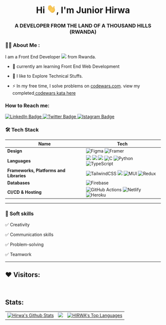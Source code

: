 <h1 align="center">Hi <img src="https://github.com/inspirasiprogrammer/inspirasiprogrammer/blob/main/wave.gif" width="30px">, I'm Junior Hirwa</h1>
<h3 align="center">A DEVELOPER FROM THE LAND OF A THOUSAND HILLS (RWANDA)</h3>
<!--<img align= "right" alt="Coding" width="375" src="https://cdn.dribbble.com/users/1162077/screenshots/3848914/media/320984a9ca58b3c73274c9259ecf6de8.gif">-->

### :man_technologist: About Me :
I am a Front End Developer <img src="https://media.giphy.com/media/WUlplcMpOCEmTGBtBW/giphy.gif" width="30"> from Rwanda.
- :telescope: currently am learning Front End Web Development

- :seedling: I like to Explore Technical Stuffs.

- :zap: In my free time, I solve problems on <a href="https://www.codewars.com/">codewars.com</a>. view my completed<a href="https://www.codewars.com/users/Junior%20Hirwa"> codewars kata here</a>


### How to Reach me:
 <div id="badges">
  <a href="www.linkedin.com/in/hirwajr">
    <img src="https://img.shields.io/badge/LinkedIn-blue?style=for-the-badge&logo=linkedin&logoColor=white" alt="LinkedIn Badge"/>
  </a>
  <a href="www.twitter.com/itshirwa">
    <img src="https://img.shields.io/badge/Twitter-blue?style=for-the-badge&logo=twitter&logoColor=white" alt="Twitter Badge"/>
  </a>
   <a href="www.instagram.com/its.hirwa">
    <img src="https://img.shields.io/badge/Instagram-red?style=for-the-badge&logo=instagram&logoColor=white" alt="Istagram Badge"/>
  </a>
</div>


### 🛠 Tech Stack

Name | Tech
--- | --- 
**Design**  |  ![Figma](https://img.shields.io/badge/figma-%23F24E1E.svg?style=for-the-badge&logo=figma&logoColor=white) ![Framer](https://img.shields.io/badge/Framer-black?style=for-the-badge&logo=framer&logoColor=blue)
**Languages**  | <img src="https://img.shields.io/badge/JavaScript-323330?style=for-the-badge&logo=javascript&logoColor=F7DF1E" /> <img src="https://img.shields.io/badge/CSS3-1572B6?style=for-the-badge&logo=css3&logoColor=white" /> <img src="https://img.shields.io/badge/HTML5-E34F26?style=for-the-badge&logo=html5&logoColor=white" /> ![C](https://img.shields.io/badge/c-%2300599C.svg?style=for-the-badge&logo=c&logoColor=white) ![Python](https://img.shields.io/badge/python-3670A0?style=for-the-badge&logo=python&logoColor=ffdd54) ![TypeScript](https://img.shields.io/badge/typescript-%23007ACC.svg?style=for-the-badge&logo=typescript&logoColor=white)
**Frameworks, Platforms and Libraries** | ![TailwindCSS](https://img.shields.io/badge/tailwindcss-%2338B2AC.svg?style=for-the-badge&logo=tailwind-css&logoColor=white) <img src="https://img.shields.io/badge/React-20232A?style=for-the-badge&logo=react&logoColor=61DAFB" /> ![MUI](https://img.shields.io/badge/MUI-%230081CB.svg?style=for-the-badge&logo=mui&logoColor=white) ![Redux](https://img.shields.io/badge/redux-%23593d88.svg?style=for-the-badge&logo=redux&logoColor=white)
**Databases**  | ![Firebase](https://img.shields.io/badge/firebase-%23039BE5.svg?style=for-the-badge&logo=firebase) 
**CI/CD & Hosting**   | ![GitHub Actions](https://img.shields.io/badge/github%20actions-%232671E5.svg?style=for-the-badge&logo=githubactions&logoColor=white) ![Netlify](https://img.shields.io/badge/netlify-%23000000.svg?style=for-the-badge&logo=netlify&logoColor=#00C7B7) ![Heroku](https://img.shields.io/badge/heroku-%23430098.svg?style=for-the-badge&logo=heroku&logoColor=white)
</p> 

<hr>

### 👔 Soft skills

✅ Creativity

✅ Communication skills

✅ Problem-solving

✅ Teamwork

<hr>

## ❤ Visitors: 
<img src="https://komarev.com/ghpvc/?username=HIRWA13&style=flat-square&color=blue" alt=""/>

##  Stats:
<table>
  <tr>
    <td>
       <a href="https://github.com/HIRWA13"><img alt="Hirwa's Github Stats" src="https://github-readme-stats.vercel.app/api?username=HIRWA13&show_icons=true&count_private=true&theme=react&hide_border=true&bg_color=1d2a3a" /></a>
    </td>
    <td>
       <a href="http://www.github.com/HIRWA13"><img src="https://github-readme-streak-stats.herokuapp.com/?user=HIRWA13&stroke=ffffff&background=1d2a3a&ring=5BCDEC&fire=5BCDEC&currStreakNum=ffffff&currStreakLabel=5BCDEC&sideNums=ffffff&sideLabels=ffffff&dates=ffffff&hide_border=true" /></a>
    </td>
    <td>
      <a href="https://github.com/HIRWA13"><img alt="HIRWA's Top Languages" src="https://github-readme-stats.vercel.app/api/top-langs/?username=HIRWA13&langs_count=6&count_private=true&layout=compact&theme=react&hide_border=true&bg_color=1d2a3a"/></a>
    </td>
  </tr>
</table>


<!--
<p><img align="left" src="https://github-readme-stats.vercel.app/api/top-langs?username=HIRWA13&show_icons=true&locale=en&layout=compact" alt="HIRWA13" /></p>
<p>&nbsp;<img align="center" src="https://github-readme-stats.vercel.app/api?username=HIRWA13&show_icons=true&locale=en" alt="HIRWA13" /></p>
<p><img align="center" src="https://github-readme-streak-stats.herokuapp.com/?user=HIRWA13&" alt="HIRWA13" /></p>
-->


